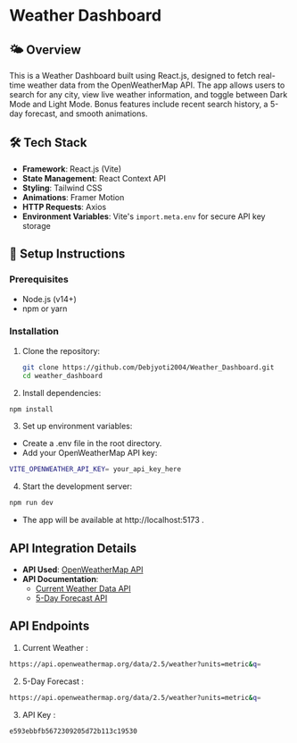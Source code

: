# Weather Dashboard

## 🌤️ Overview
This is a Weather Dashboard built using React.js, designed to fetch real-time weather data from the OpenWeatherMap API. The app allows users to search for any city, view live weather information, and toggle between Dark Mode and Light Mode. Bonus features include recent search history, a 5-day forecast, and smooth animations.

## 🛠️ Tech Stack
- **Framework**: React.js (Vite)
- **State Management**: React Context API
- **Styling**: Tailwind CSS
- **Animations**: Framer Motion
- **HTTP Requests**: Axios
- **Environment Variables**: Vite's `import.meta.env` for secure API key storage

## 🚀 Setup Instructions

### Prerequisites
- Node.js (v14+)
- npm or yarn

### Installation
1. Clone the repository:
   ```bash
   git clone https://github.com/Debjyoti2004/Weather_Dashboard.git
   cd weather_dashboard

   ```

2. Install dependencies:
```bash
npm install
```
3. Set up environment variables:
- Create a .env file in the root directory.
- Add your OpenWeatherMap API key:
```bash
VITE_OPENWEATHER_API_KEY= your_api_key_here
```
4. Start the development server:
```bash
npm run dev
```
- The app will be available at http://localhost:5173 .

## API Integration Details
- **API Used**: [OpenWeatherMap API](https://openweathermap.org/api)
- **API Documentation**:
  - [Current Weather Data API](https://openweathermap.org/current)
  - [5-Day Forecast API](https://openweathermap.org/forecast5)

## API Endpoints

1. Current Weather :
```sh
https://api.openweathermap.org/data/2.5/weather?units=metric&q=
```
2. 5-Day Forecast :
```sh
https://api.openweathermap.org/data/2.5/weather?units=metric&q=
```
3. API Key :

```sh
e593ebbfb5672309205d72b113c19530
```